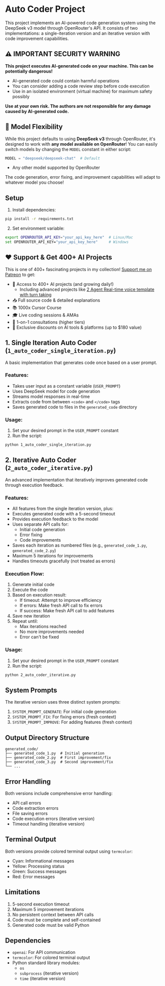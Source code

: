 # Auto Coder Project

This project implements an AI-powered code generation system using the DeepSeek v3 model through OpenRouter's API. It consists of two implementations: a single-iteration version and an iterative version with code improvement capabilities.

## ⚠️ IMPORTANT SECURITY WARNING

**This project executes AI-generated code on your machine. This can be potentially dangerous!**

- AI-generated code could contain harmful operations
- You can consider adding a code review step before code execution
- Use in an isolated environment (virtual machine) for maximum safety possibly

**Use at your own risk. The authors are not responsible for any damage caused by AI-generated code.**

## 🤖 Model Flexibility

While this project defaults to using **DeepSeek v3** through OpenRouter, it's designed to work with **any model available on OpenRouter**! You can easily switch models by changing the `MODEL` constant in either script:

```python
MODEL = "deepseek/deepseek-chat"  # Default
```

- Any other model supported by OpenRouter

The code generation, error fixing, and improvement capabilities will adapt to whatever model you choose!

## Setup

1. Install dependencies:

```bash
pip install -r requirements.txt
```

2. Set environment variable:

```bash
export OPENROUTER_API_KEY="your_api_key_here"  # Linux/Mac
set OPENROUTER_API_KEY="your_api_key_here"     # Windows
```

## ❤️ Support & Get 400+ AI Projects

This is one of 400+ fascinating projects in my collection! [Support me on Patreon](https://www.patreon.com/c/echohive42/membership) to get:

- 🎯 Access to 400+ AI projects (and growing daily!)
  - Including advanced projects like [2 Agent Real-time voice template with turn taking](https://www.patreon.com/posts/2-agent-real-you-118330397)
- 📥 Full source code & detailed explanations
- 📚 1000x Cursor Course
- 🎓 Live coding sessions & AMAs
- 💬 1-on-1 consultations (higher tiers)
- 🎁 Exclusive discounts on AI tools & platforms (up to $180 value)

## 1. Single Iteration Auto Coder (`1_auto_coder_single_iteration.py`)

A basic implementation that generates code once based on a user prompt.

### Features:

- Takes user input as a constant variable (`USER_PROMPT`)
- Uses DeepSeek model for code generation
- Streams model responses in real-time
- Extracts code from between `<code>` and `</code>` tags
- Saves generated code to files in the `generated_code` directory

### Usage:

1. Set your desired prompt in the `USER_PROMPT` constant
2. Run the script:

```bash
python 1_auto_coder_single_iteration.py
```

## 2. Iterative Auto Coder (`2_auto_coder_iterative.py`)

An advanced implementation that iteratively improves generated code through execution feedback.

### Features:

- All features from the single iteration version, plus:
- Executes generated code with a 5-second timeout
- Provides execution feedback to the model
- Uses separate API calls for:
  - Initial code generation
  - Error fixing
  - Code improvements
- Saves each iteration as numbered files (e.g., `generated_code_1.py`, `generated_code_2.py`)
- Maximum 5 iterations for improvements
- Handles timeouts gracefully (not treated as errors)

### Execution Flow:

1. Generate initial code
2. Execute the code
3. Based on execution result:
   - If timeout: Attempt to improve efficiency
   - If errors: Make fresh API call to fix errors
   - If success: Make fresh API call to add features
4. Save new iteration
5. Repeat until:
   - Max iterations reached
   - No more improvements needed
   - Error can't be fixed

### Usage:

1. Set your desired prompt in the `USER_PROMPT` constant
2. Run the script:

```bash
python 2_auto_coder_iterative.py
```

## System Prompts

The iterative version uses three distinct system prompts:

1. `SYSTEM_PROMPT_GENERATE`: For initial code generation
2. `SYSTEM_PROMPT_FIX`: For fixing errors (fresh context)
3. `SYSTEM_PROMPT_IMPROVE`: For adding features (fresh context)

## Output Directory Structure

```
generated_code/
├── generated_code_1.py  # Initial generation
├── generated_code_2.py  # First improvement/fix
├── generated_code_3.py  # Second improvement/fix
└── ...
```

## Error Handling

Both versions include comprehensive error handling:

- API call errors
- Code extraction errors
- File saving errors
- Code execution errors (iterative version)
- Timeout handling (iterative version)

## Terminal Output

Both versions provide colored terminal output using `termcolor`:

- Cyan: Informational messages
- Yellow: Processing status
- Green: Success messages
- Red: Error messages

## Limitations

1. 5-second execution timeout
2. Maximum 5 improvement iterations
3. No persistent context between API calls
4. Code must be complete and self-contained
5. Generated code must be valid Python

## Dependencies

- `openai`: For API communication
- `termcolor`: For colored terminal output
- Python standard library modules:
  - `os`
  - `subprocess` (iterative version)
  - `time` (iterative version)
